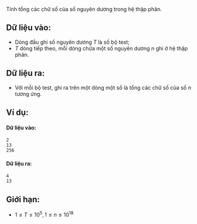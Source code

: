 Tính tổng các chữ số của số nguyên dương trong hệ thập phân.

## Dữ liệu vào:
- Dòng đầu ghi số nguyên dương $T$ là số bộ test;
- $T$ dòng tiếp theo, mỗi dòng chứa một số nguyên dương $n$ ghi ở hệ thập phân.

## Dữ liệu ra:
- Với mỗi bộ test, ghi ra trên một dòng một số là tổng các chữ số của số $n$ tương ứng.
## Ví dụ:
#### Dữ liệu vào:
```
2
13
256
```

#### Dữ liệu ra:
```
4
13
```

## Giới hạn:
- $1≤T≤10^5,1≤n≤10^{18}$